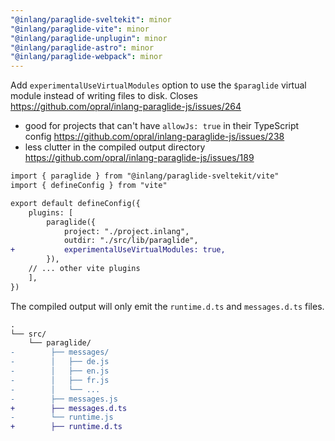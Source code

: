 ```yaml
---
"@inlang/paraglide-sveltekit": minor
"@inlang/paraglide-vite": minor
"@inlang/paraglide-unplugin": minor
"@inlang/paraglide-astro": minor
"@inlang/paraglide-webpack": minor
---
```


Add `experimentalUseVirtualModules` option to use the `$paraglide` virtual module instead of writing files to disk. Closes https://github.com/opral/inlang-paraglide-js/issues/264

- good for projects that can't have `allowJs: true` in their TypeScript config https://github.com/opral/inlang-paraglide-js/issues/238
- less clutter in the compiled output directory https://github.com/opral/inlang-paraglide-js/issues/189


```diff
import { paraglide } from "@inlang/paraglide-sveltekit/vite"
import { defineConfig } from "vite"

export default defineConfig({
	plugins: [
		paraglide({
			project: "./project.inlang",
			outdir: "./src/lib/paraglide",
+			experimentalUseVirtualModules: true,
		}),
    // ... other vite plugins
	],
})
```

The compiled output will only emit the `runtime.d.ts` and `messages.d.ts` files. 

```diff
.
└── src/
    └── paraglide/
-        ├── messages/
-        │   ├── de.js
-        │   ├── en.js
-        │   ├── fr.js
-        │   └── ...
-        ├── messages.js
+        ├── messages.d.ts
-        └── runtime.js 
+        ├── runtime.d.ts
```